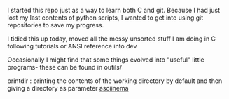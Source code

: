 I started this repo just as a way to learn both C and git. 
Because I had just lost my last contents of python scripts, I wanted to get into using git repositories to save my progress.

I tidied this up today, moved all the messy unsorted stuff I am doing in C following tutorials or ANSI reference into dev

Occasionally I might find that some things evolved into "useful" little programs-
these can be found in outils/

printdir : printing the contents of the working directory by default and then giving a directory as parameter
<a href="https://asciinema.org/a/5mnt5ozxf8eajlogireil5e6v" target="_blank">asciinema</a>
